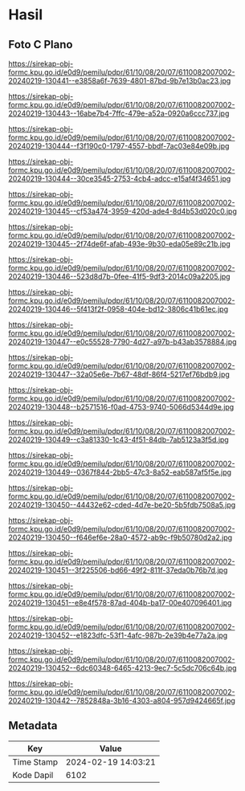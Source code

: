 # Hasil

## Foto C Plano

https://sirekap-obj-formc.kpu.go.id/e0d9/pemilu/pdpr/61/10/08/20/07/6110082007002-20240219-130441--e3858a6f-7639-4801-87bd-9b7e13b0ac23.jpg

https://sirekap-obj-formc.kpu.go.id/e0d9/pemilu/pdpr/61/10/08/20/07/6110082007002-20240219-130443--16abe7b4-7ffc-479e-a52a-0920a6ccc737.jpg

https://sirekap-obj-formc.kpu.go.id/e0d9/pemilu/pdpr/61/10/08/20/07/6110082007002-20240219-130444--f3f190c0-1797-4557-bbdf-7ac03e84e09b.jpg

https://sirekap-obj-formc.kpu.go.id/e0d9/pemilu/pdpr/61/10/08/20/07/6110082007002-20240219-130444--30ce3545-2753-4cb4-adcc-e15af4f34651.jpg

https://sirekap-obj-formc.kpu.go.id/e0d9/pemilu/pdpr/61/10/08/20/07/6110082007002-20240219-130445--cf53a474-3959-420d-ade4-8d4b53d020c0.jpg

https://sirekap-obj-formc.kpu.go.id/e0d9/pemilu/pdpr/61/10/08/20/07/6110082007002-20240219-130445--2f74de6f-afab-493e-9b30-eda05e89c21b.jpg

https://sirekap-obj-formc.kpu.go.id/e0d9/pemilu/pdpr/61/10/08/20/07/6110082007002-20240219-130446--523d8d7b-0fee-41f5-9df3-2014c09a2205.jpg

https://sirekap-obj-formc.kpu.go.id/e0d9/pemilu/pdpr/61/10/08/20/07/6110082007002-20240219-130446--5f413f2f-0958-404e-bd12-3806c41b61ec.jpg

https://sirekap-obj-formc.kpu.go.id/e0d9/pemilu/pdpr/61/10/08/20/07/6110082007002-20240219-130447--e0c55528-7790-4d27-a97b-b43ab3578884.jpg

https://sirekap-obj-formc.kpu.go.id/e0d9/pemilu/pdpr/61/10/08/20/07/6110082007002-20240219-130447--32a05e6e-7b67-48df-86f4-5217ef76bdb9.jpg

https://sirekap-obj-formc.kpu.go.id/e0d9/pemilu/pdpr/61/10/08/20/07/6110082007002-20240219-130448--b2571516-f0ad-4753-9740-5066d5344d9e.jpg

https://sirekap-obj-formc.kpu.go.id/e0d9/pemilu/pdpr/61/10/08/20/07/6110082007002-20240219-130449--c3a81330-1c43-4f51-84db-7ab5123a3f5d.jpg

https://sirekap-obj-formc.kpu.go.id/e0d9/pemilu/pdpr/61/10/08/20/07/6110082007002-20240219-130449--0367f844-2bb5-47c3-8a52-eab587af5f5e.jpg

https://sirekap-obj-formc.kpu.go.id/e0d9/pemilu/pdpr/61/10/08/20/07/6110082007002-20240219-130450--44432e62-cded-4d7e-be20-5b5fdb7508a5.jpg

https://sirekap-obj-formc.kpu.go.id/e0d9/pemilu/pdpr/61/10/08/20/07/6110082007002-20240219-130450--f646ef6e-28a0-4572-ab9c-f9b50780d2a2.jpg

https://sirekap-obj-formc.kpu.go.id/e0d9/pemilu/pdpr/61/10/08/20/07/6110082007002-20240219-130451--3f225506-bd66-49f2-811f-37eda0b76b7d.jpg

https://sirekap-obj-formc.kpu.go.id/e0d9/pemilu/pdpr/61/10/08/20/07/6110082007002-20240219-130451--e8e4f578-87ad-404b-ba17-00e407096401.jpg

https://sirekap-obj-formc.kpu.go.id/e0d9/pemilu/pdpr/61/10/08/20/07/6110082007002-20240219-130452--e1823dfc-53f1-4afc-987b-2e39b4e77a2a.jpg

https://sirekap-obj-formc.kpu.go.id/e0d9/pemilu/pdpr/61/10/08/20/07/6110082007002-20240219-130452--6dc60348-6465-4213-9ec7-5c5dc706c64b.jpg

https://sirekap-obj-formc.kpu.go.id/e0d9/pemilu/pdpr/61/10/08/20/07/6110082007002-20240219-130442--7852848a-3b16-4303-a804-957d9424665f.jpg


## Metadata

| Key        | Value               |
| ---------- | ------------------- |
| Time Stamp | 2024-02-19 14:03:21 |
| Kode Dapil | 6102                |



